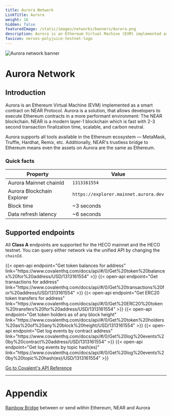 ```yaml
---
title: Aurora Network
LinkTitle: Aurora
weight: 16
hidden: false
featuredImage: /static/images/networks/banners/Aurora.png
description: Aurora is an Ethereum Virtual Machine (EVM) implemented as a smart contract on NEAR Protocol..
favicon: nervos-polyjuice-testnet-logo
---
```


![Aurora network banner](/static/images/networks/banners/Aurora.png)

# Aurora Network

## Introduction
Aurora is an Ethereum Virtual Machine (EVM) implemented as a smart contract on NEAR Protocol.
Aurora is a solution, that allows developers to execute Ethereum contracts in a more performant environment: The NEAR blockchain. NEAR is a modern layer-1 blockchain which is fast with 2-3 second transaction finalization time, scalable, and carbon neutral. 

Aurora supports all tools available in the Ethereum ecosystem — MetaMask, Truffle, Hardhat, Remix, etc. Additionally, NEAR's trustless bridge to Ethereum means even the assets on Aurora are the same as Ethereum.

### Quick facts

<TableWrap>

|Property|Value|
|---|---|
|Aurora Mainnet chainId|`1313161554`|
|Aurora Blockchain Explorer|`https://explorer.mainnet.aurora.dev`|
|Block time|~3 seconds|
|Data refresh latency | ~6 seconds|

</TableWrap>


## Supported endpoints

<Aside>

All __Class A__ endpoints are supported for the HECO mainnet and the HECO testnet. You can query either network via the unified API by changing the `chainId`.

</Aside>

<div>
  {{< open-api
      endpoint="Get token balances for address"
      link="https://www.covalenthq.com/docs/api/#/0/Get%20token%20balances%20for%20address/USD/1313161554"
  >}}
    {{< open-api
      endpoint="Get transactions for address"
      link="https://www.covalenthq.com/docs/api/#/0/Get%20transactions%20for%20address/USD/1313161554"
  >}}
    {{< open-api
      endpoint="Get ERC20 token transfers for address"
      link="https://www.covalenthq.com/docs/api/#/0/Get%20ERC20%20token%20transfers%20for%20address/USD/1313161554"
  >}}
      {{< open-api
      endpoint="Get token holders as of any block height"
      link="https://www.covalenthq.com/docs/api/#/0/Get%20token%20holders%20as%20of%20any%20block%20height/USD/1313161554"
  >}}
      {{< open-api
      endpoint="Get log events by contract address"
      link="https://www.covalenthq.com/docs/api/#/0/Get%20log%20events%20by%20contract%20address/USD/1313161554"
  >}}
      {{< open-api
      endpoint="Get log events by topic hash(es)"
      link="https://www.covalenthq.com/docs/api/#/0/Get%20log%20events%20by%20topic%20hash(es)/USD/1313161554"
  >}}
</div>



<a target="_blank" class="Button Button-is-docs-primary" href="https://www.covalenthq.com/docs/api/">Go to Covalent's API Reference</a>

--- 
# Appendix

[Rainbow Bridge](https://rainbowbridge.app/transfer) between or send within Ethereum, NEAR and Aurora
